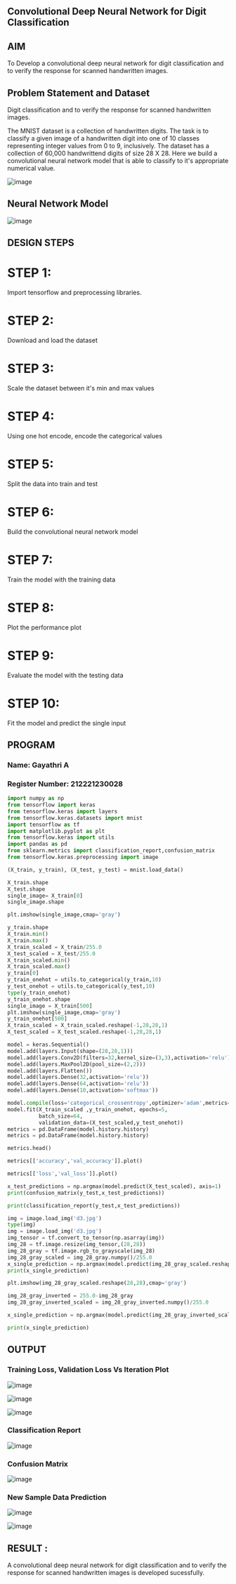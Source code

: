 ## Convolutional Deep Neural Network for Digit Classification

## AIM

To Develop a convolutional deep neural network for digit classification and to verify the response for scanned handwritten images.

## Problem Statement and Dataset

Digit classification and to verify the response for scanned handwritten images.

The MNIST dataset is a collection of handwritten digits. The task is to classify a given image of a handwritten digit into one of 10 classes representing integer values from 0 to 9, inclusively. The dataset has a collection of 60,000 handwrittend digits of size 28 X 28. Here we build a convolutional neural network model that is able to classify to it's appropriate numerical value.

![image](https://github.com/user-attachments/assets/b5fb1edf-e4a6-4757-8cc5-cb105ad6ce8c)


## Neural Network Model

![image](https://github.com/user-attachments/assets/7a54ea9c-fcd4-4941-93fd-f71c80e39aa7)

## DESIGN STEPS

# STEP 1:
Import tensorflow and preprocessing libraries.

# STEP 2:
Download and load the dataset

# STEP 3:
Scale the dataset between it's min and max values

# STEP 4:
Using one hot encode, encode the categorical values

#  STEP 5:
Split the data into train and test

# STEP 6:
Build the convolutional neural network model

# STEP 7:
Train the model with the training data

# STEP 8:
Plot the performance plot

#  STEP 9:
Evaluate the model with the testing data

#  STEP 10:
Fit the model and predict the single input


## PROGRAM

### Name: Gayathri A
### Register Number: 212221230028

```python
import numpy as np
from tensorflow import keras
from tensorflow.keras import layers
from tensorflow.keras.datasets import mnist
import tensorflow as tf
import matplotlib.pyplot as plt
from tensorflow.keras import utils
import pandas as pd
from sklearn.metrics import classification_report,confusion_matrix
from tensorflow.keras.preprocessing import image

(X_train, y_train), (X_test, y_test) = mnist.load_data()

X_train.shape
X_test.shape
single_image= X_train[0]
single_image.shape

plt.imshow(single_image,cmap='gray')

y_train.shape
X_train.min()
X_train.max()
X_train_scaled = X_train/255.0
X_test_scaled = X_test/255.0
X_train_scaled.min()
X_train_scaled.max()
y_train[0]
y_train_onehot = utils.to_categorical(y_train,10)
y_test_onehot = utils.to_categorical(y_test,10)
type(y_train_onehot)
y_train_onehot.shape
single_image = X_train[500]
plt.imshow(single_image,cmap='gray')
y_train_onehot[500]
X_train_scaled = X_train_scaled.reshape(-1,28,28,1)
X_test_scaled = X_test_scaled.reshape(-1,28,28,1)

model = keras.Sequential()
model.add(layers.Input(shape=(28,28,1)))
model.add(layers.Conv2D(filters=32,kernel_size=(3,3),activation='relu'))
model.add(layers.MaxPool2D(pool_size=(2,2)))
model.add(layers.Flatten())
model.add(layers.Dense(32,activation='relu'))
model.add(layers.Dense(64,activation='relu'))
model.add(layers.Dense(10,activation='softmax'))

model.compile(loss='categorical_crossentropy',optimizer='adam',metrics=['accuracy'])
model.fit(X_train_scaled ,y_train_onehot, epochs=5,
          batch_size=64,
          validation_data=(X_test_scaled,y_test_onehot))
metrics = pd.DataFrame(model.history.history)
metrics = pd.DataFrame(model.history.history)

metrics.head()

metrics[['accuracy','val_accuracy']].plot()

metrics[['loss','val_loss']].plot()

x_test_predictions = np.argmax(model.predict(X_test_scaled), axis=1)
print(confusion_matrix(y_test,x_test_predictions))

print(classification_report(y_test,x_test_predictions))

img = image.load_img('d3.jpg')
type(img)
img = image.load_img('d3.jpg')
img_tensor = tf.convert_to_tensor(np.asarray(img))
img_28 = tf.image.resize(img_tensor,(28,28))
img_28_gray = tf.image.rgb_to_grayscale(img_28)
img_28_gray_scaled = img_28_gray.numpy()/255.0
x_single_prediction = np.argmax(model.predict(img_28_gray_scaled.reshape(1,28,28,1)),axis=1)
print(x_single_prediction)

plt.imshow(img_28_gray_scaled.reshape(28,28),cmap='gray')

img_28_gray_inverted = 255.0-img_28_gray
img_28_gray_inverted_scaled = img_28_gray_inverted.numpy()/255.0

x_single_prediction = np.argmax(model.predict(img_28_gray_inverted_scaled.reshape(1,28,28,1)),axis=1)

print(x_single_prediction)
```
## OUTPUT

### Training Loss, Validation Loss Vs Iteration Plot

![image](https://github.com/user-attachments/assets/ee242c03-6692-427d-8960-2d01a48a30e2)


![image](https://github.com/user-attachments/assets/37869a7e-451a-4bc2-b6ab-78e073c7df22)

![image](https://github.com/user-attachments/assets/66eefc14-8874-4b8f-a160-35d3a8e7130b)

### Classification Report

![image](https://github.com/user-attachments/assets/efd50d87-3221-40c9-a95a-714871d09807)

### Confusion Matrix

![image](https://github.com/user-attachments/assets/2e6b133c-e33e-4dab-96c4-84ed561c40fa)

### New Sample Data Prediction

![image](https://github.com/user-attachments/assets/44fc0aba-8e07-47f8-bfaa-20493b864143)

![image](https://github.com/user-attachments/assets/023ce6f4-d199-4d49-9c78-8946dace491e)


## RESULT :  

A convolutional deep neural network for digit classification and to verify the response for scanned handwritten images is developed sucessfully.
